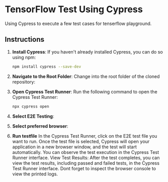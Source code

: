 # TensorFlow Test Using Cypress
 Using Cypress to execute a few test cases for tenserflow playground.

## Instructions

1. **Install Cypress**: If you haven't already installed Cypress, you can do so using npm:
   ```bash
   npm install cypress --save-dev
2. **Navigate to the Root Folder**:
   Change into the root folder of the cloned repository:
   
3. **Open Cypress Test Runner**:
   Run the following command to open the Cypress Test Runner:
   ```bash
   npx cypress open

4. **Select E2E Testing**:
5. **Select preferred browser**:
6. **Run testfile**
   In the Cypress Test Runner, click on the E2E test file you want to run.
   Once the test file is selected, Cypress will open your application in a new browser window, and the test will start automatically.     You can observe the test execution in the Cypress Test Runner interface.
   View Test Results: After the test completes, you can view the test results, including passed and failed tests, in the Cypress Test Runner    interface. Dont forget to inspect the browser console to view the printed logs.
